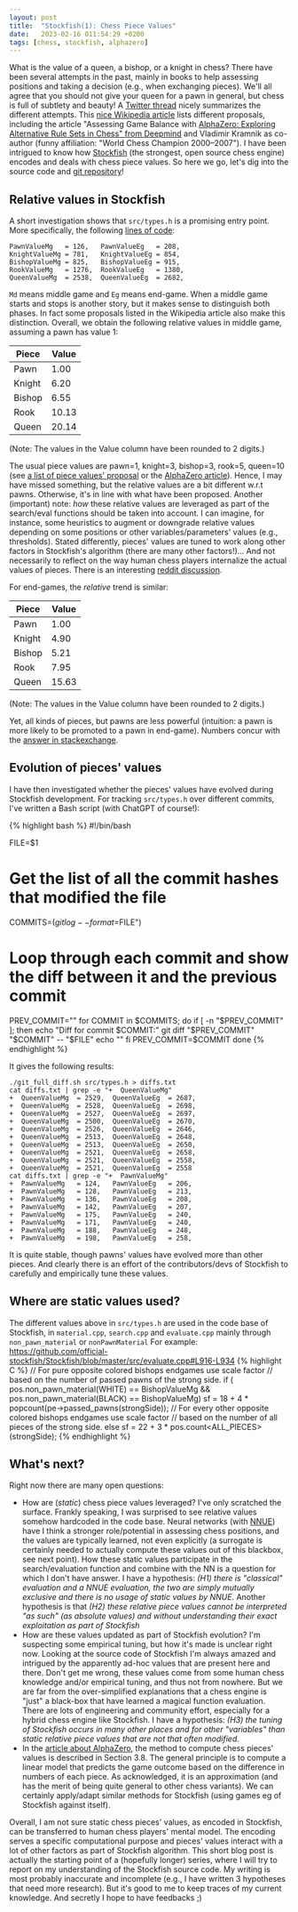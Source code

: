 ```yaml
---
layout: post
title:  "Stockfish(1): Chess Piece Values"
date:   2023-02-16 011:54:29 +0200
tags: [chess, stockfish, alphazero]
---
```


What is the value of a queen, a bishop, or a knight in chess? 
There have been several attempts in the past, mainly in books to help assessing positions and taking a decision (e.g., when exchanging pieces). We'll all agree that you should not give your queen for a pawn in general, but chess is full of subtlety and beauty! A [Twitter thread](https://twitter.com/martinmbauer/status/1624329951200649217) nicely summarizes the different attempts. This [nice Wikipedia article](https://en.wikipedia.org/wiki/Chess_piece_relative_value) lists different proposals, including the article "Assessing Game Balance with [AlphaZero: Exploring Alternative Rule Sets in Chess" from Deepmind](https://arxiv.org/abs/2009.04374) and Vladimir Kramnik as co-author (funny affiliation: "World Chess Champion
2000–2007"). I have been intrigued to know how [Stockfish](https://stockfishchess.org/) (the strongest, open source chess engine) encodes and deals with chess piece values. 
So here we go, let's dig into the source code and [git repository](https://github.com/official-stockfish/Stockfish)! 


## Relative values in Stockfish 

A short investigation shows that `src/types.h` is a promising entry point. 
More specifically, the following [lines of code](https://github.com/official-stockfish/Stockfish/blob/master/src/types.h#L192-L196):
```
PawnValueMg   = 126,   PawnValueEg   = 208,
KnightValueMg = 781,   KnightValueEg = 854,
BishopValueMg = 825,   BishopValueEg = 915,
RookValueMg   = 1276,  RookValueEg   = 1380,
QueenValueMg  = 2538,  QueenValueEg  = 2682,
```

`Md` means middle game and `Eg` means end-game. When a middle game starts and stops is another story, but it makes sense to distinguish both phases. 
In fact some proposals listed in the Wikipedia article also make this distinction. 
Overall, we obtain the following relative values in middle game, assuming a pawn has value 1: 

| Piece | Value |
| ----- | ----- |
| Pawn  | 1.00 |
| Knight | 6.20 |
| Bishop |  6.55 |
| Rook |  10.13 |
| Queen | 20.14 | 

(Note: The values in the Value column have been rounded to 2 digits.)

The usual piece values are pawn=1, knight=3, bishop=3, rook=5, queen=10 (see [a list of piece values' proposal](https://en.wikipedia.org/wiki/Chess_piece_relative_value) or the [AlphaZero article](https://arxiv.org/abs/2009.04374)). 
Hence, I may have missed something, but the relative values are a bit different w.r.t pawns. Otherwise, it's in line with what have been proposed. 
Another (important) note: *how* these relative values are leveraged as part of the search/eval functions should be taken into account. 
I can imagine, for instance, some heuristics to augment or downgrade relative values depending on some positions or other variables/parameters' values (e.g., thresholds). 
Stated differently, pieces' values are tuned to work along other factors in Stockfish's algorithm (there are many other factors!)... 
And not necessarily to reflect on the way human chess players internalize the actual values of pieces. 
There is an interesting [reddit discussion](https://www.reddit.com/r/chess/comments/e57lqz/stockfish_doesnt_use_the_traditional_piece_values/).

For end-games, the *relative* trend is similar:

| Piece | Value |
| ----- | ----- |
| Pawn | 1.00 |
| Knight | 4.90 |
| Bishop |  5.21 |
| Rook | 7.95 |
| Queen | 15.63 | 

(Note: The values in the Value column have been rounded to 2 digits.)

Yet, all kinds of pieces, but pawns are less powerful (intuition: a pawn is more likely to be promoted to a pawn in end-game). 
Numbers concur with the [answer in stackexchange](https://chess.stackexchange.com/a/27391).


## Evolution of pieces' values
I have then investigated whether the pieces' values have evolved during Stockfish development. 
For tracking `src/types.h` over different commits, I've written a Bash script (with ChatGPT of course!):

 
{% highlight bash %}
#!/bin/bash

FILE=$1

# Get the list of all the commit hashes that modified the file
COMMITS=$(git log --format=%H --follow -- "$FILE")

# Loop through each commit and show the diff between it and the previous commit
PREV_COMMIT=""
for COMMIT in $COMMITS; do
  if [ -n "$PREV_COMMIT" ]; then
    echo "Diff for commit $COMMIT:"
    git diff "$PREV_COMMIT" "$COMMIT" -- "$FILE"
    echo ""
  fi
  PREV_COMMIT=$COMMIT
done
{% endhighlight %}

It gives the following results:

```
./git_full_diff.sh src/types.h > diffs.txt
cat diffs.txt | grep -e "+  QueenValueMg"
+  QueenValueMg  = 2529,  QueenValueEg  = 2687,
+  QueenValueMg  = 2528,  QueenValueEg  = 2698,
+  QueenValueMg  = 2527,  QueenValueEg  = 2697,
+  QueenValueMg  = 2500,  QueenValueEg  = 2670,
+  QueenValueMg  = 2526,  QueenValueEg  = 2646,
+  QueenValueMg  = 2513,  QueenValueEg  = 2648,
+  QueenValueMg  = 2513,  QueenValueEg  = 2650,
+  QueenValueMg  = 2521,  QueenValueEg  = 2658,
+  QueenValueMg  = 2521,  QueenValueEg  = 2558,
+  QueenValueMg  = 2521,  QueenValueEg  = 2558
cat diffs.txt | grep -e "+  PawnValueMg"
+  PawnValueMg   = 124,   PawnValueEg   = 206,
+  PawnValueMg   = 128,   PawnValueEg   = 213,
+  PawnValueMg   = 136,   PawnValueEg   = 208,
+  PawnValueMg   = 142,   PawnValueEg   = 207,
+  PawnValueMg   = 175,   PawnValueEg   = 240,
+  PawnValueMg   = 171,   PawnValueEg   = 240,
+  PawnValueMg   = 188,   PawnValueEg   = 248,
+  PawnValueMg   = 198,   PawnValueEg   = 258,
```

It is quite stable, though pawns' values have evolved more than other pieces. And clearly there is an effort of the contributors/devs of Stockfish to carefully and empirically tune these values. 

## Where are static values used? 

The different values above in `src/types.h` are used in the code base of Stockfish, in `material.cpp`, `search.cpp` and `evaluate.cpp` mainly through `non_pawn_material` or `nonPawnMaterial` 
For example: https://github.com/official-stockfish/Stockfish/blob/master/src/evaluate.cpp#L916-L934 
{% highlight C %}
// For pure opposite colored bishops endgames use scale factor
// based on the number of passed pawns of the strong side.
if (   pos.non_pawn_material(WHITE) == BishopValueMg
    && pos.non_pawn_material(BLACK) == BishopValueMg)
    sf = 18 + 4 * popcount(pe->passed_pawns(strongSide));
// For every other opposite colored bishops endgames use scale factor
// based on the number of all pieces of the strong side.
else
    sf = 22 + 3 * pos.count<ALL_PIECES>(strongSide);
{% endhighlight %}

## What's next? 

Right now there are many open questions:
 * How are (*static*) chess piece values leveraged? I've only scratched the surface. Frankly speaking, I was surprised to see relative values somehow hardcoded in the code base. Neural networks (with [NNUE](https://www.chessprogramming.org/NNUE)) have I think a stronger role/potential in assessing chess positions, and the values are typically learned, not even explicitly (a surrogate is certainly needed to actually compute these values out of this blackbox, see next point). How these static values participate in the search/evaluation function and combine with the NN is a question for which I don't have answer. I have a hypothesis: *(H1) there is "classical" evaluation and a NNUE evaluation, the two are simply mutually exclusive and there is no usage of static values by NNUE.* 
 Another hypothesis is that *(H2) these relative piece values cannot be interpreted "as such" (as absolute values) and without understanding their exact exploitation as part of Stockfish*
 * How are these values updated as part of Stockfish evolution? I'm suspecting some empirical tuning, but how it's made is unclear right now. Looking at the source code of Stockfish I'm always amazed and intrigued by the apparently ad-hoc values that are present here and there. Don't get me wrong, these values come from some human chess knowledge and/or empirical tuning, and thus not from nowhere. But we are far from the over-simplified explanations that a chess engine is "just" a black-box that have learned a magical function evaluation. There are lots of engineering and community effort, especially for a hybrid chess engine like Stockfish. I have a hypothesis: *(H3) the tuning of Stockfish occurs in many other places and for other "variables" than static relative piece values that are not that often modified.* 
 * In the [article about AlphaZero](https://arxiv.org/abs/2009.04374), the method to compute chess pieces' values is described in Section 3.8. The general principle is to compute a linear
model that predicts the game outcome based on the difference in numbers of each piece. As acknowledged, it is an approximation (and has the merit of being quite general to other chess variants). We can certainly apply/adapt similar methods for Stockfish (using games eg of Stockfish against itself).  

Overall, I am not sure static chess pieces' values, as encoded in Stockfish, can be transferred to human chess players' mental model. 
The encoding serves a specific computational purpose and pieces' values interact with a lot of other factors as part of Stockfish algorithm. 
This short blog post is actually the starting point of a (hopefully longer) series, where I will try to report on my understanding of the Stockfish source code. 
My writing is most probably inaccurate and incomplete (e.g., I have written 3 hypotheses that need more research). 
But it's good to me to keep traces of my current knowledge. And secretly I hope to have feedbacks ;)

  







 














